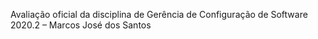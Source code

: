 Avaliação oficial da disciplina de Gerência de Configuração de Software 2020.2 – Marcos José dos Santos